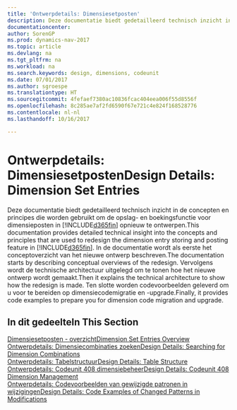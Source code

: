 ```yaml
---
title: 'Ontwerpdetails: Dimensiesetposten'
description: Deze documentatie biedt gedetailleerd technisch inzicht in de concepten en principes die worden gebruikt om de opslag- en boekingsfunctie voor dimensieposten opnieuw te ontwerpen.
documentationcenter: 
author: SorenGP
ms.prod: dynamics-nav-2017
ms.topic: article
ms.devlang: na
ms.tgt_pltfrm: na
ms.workload: na
ms.search.keywords: design, dimensions, codeunit
ms.date: 07/01/2017
ms.author: sgroespe
ms.translationtype: HT
ms.sourcegitcommit: 4fefaef7380ac10836fcac404eea006f55d8556f
ms.openlocfilehash: 8c285ae7af2fd6590f67e721c4e824f168528776
ms.contentlocale: nl-nl
ms.lasthandoff: 10/16/2017

---
```

# <a name="design-details-dimension-set-entries"></a><span data-ttu-id="2876a-103">Ontwerpdetails: Dimensiesetposten</span><span class="sxs-lookup"><span data-stu-id="2876a-103">Design Details: Dimension Set Entries</span></span>
<span data-ttu-id="2876a-104">Deze documentatie biedt gedetailleerd technisch inzicht in de concepten en principes die worden gebruikt om de opslag- en boekingsfunctie voor dimensieposten in [!INCLUDE[d365fin](includes/d365fin_md.md)] opnieuw te ontwerpen.</span><span class="sxs-lookup"><span data-stu-id="2876a-104">This documentation provides detailed technical insight into the concepts and principles that are used to redesign the dimension entry storing and posting feature in [!INCLUDE[d365fin](includes/d365fin_md.md)].</span></span> <span data-ttu-id="2876a-105">In de documentatie wordt als eerste het conceptoverzicht van het nieuwe ontwerp beschreven.</span><span class="sxs-lookup"><span data-stu-id="2876a-105">The documentation starts by describing conceptual overviews of the redesign.</span></span> <span data-ttu-id="2876a-106">Vervolgens wordt de technische architectuur uitgelegd om te tonen hoe het nieuwe ontwerp wordt gemaakt.</span><span class="sxs-lookup"><span data-stu-id="2876a-106">Then it explains the technical architecture to show how the redesign is made.</span></span> <span data-ttu-id="2876a-107">Ten slotte worden codevoorbeelden geleverd om u voor te bereiden op dimensiecodemigratie en -upgrade.</span><span class="sxs-lookup"><span data-stu-id="2876a-107">Finally, it provides code examples to prepare you for dimension code migration and upgrade.</span></span>  

## <a name="in-this-section"></a><span data-ttu-id="2876a-108">In dit gedeelte</span><span class="sxs-lookup"><span data-stu-id="2876a-108">In This Section</span></span>  
[<span data-ttu-id="2876a-109">Dimensiesetposten - overzicht</span><span class="sxs-lookup"><span data-stu-id="2876a-109">Dimension Set Entries Overview</span></span>](design-details-dimension-set-entries-overview.md)  
[<span data-ttu-id="2876a-110">Ontwerpdetails: Dimensiecombinaties zoeken</span><span class="sxs-lookup"><span data-stu-id="2876a-110">Design Details: Searching for Dimension Combinations</span></span>](design-details-searching-for-dimension-combinations.md)  
[<span data-ttu-id="2876a-111">Ontwerpdetails: Tabelstructuur</span><span class="sxs-lookup"><span data-stu-id="2876a-111">Design Details: Table Structure</span></span>](design-details-table-structure.md)  
[<span data-ttu-id="2876a-112">Ontwerpdetails: Codeunit 408 dimensiebeheer</span><span class="sxs-lookup"><span data-stu-id="2876a-112">Design Details: Codeunit 408 Dimension Management</span></span>](design-details-codeunit-408-dimension-management.md)  
[<span data-ttu-id="2876a-113">Ontwerpdetails: Codevoorbeelden van gewijzigde patronen in wijzigingen</span><span class="sxs-lookup"><span data-stu-id="2876a-113">Design Details: Code Examples of Changed Patterns in Modifications</span></span>](design-details-code-examples-of-changed-patterns-in-modifications.md)

